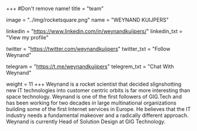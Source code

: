 +++
#Don't remove name!
title = "team"

image = "../img/rocketsquare.png"
name = "WEYNAND KUIJPERS"

linkedin = "https://www.linkedin.com/in/weynandkuijpers/"
linkedin_txt = "View my profile"

twitter = "https://twitter.com/weynandkuijpers"
twitter_txt = "Follow Weynand"

telegram = "https://t.me/weynandkuijpers"
telegrem_txt = "Chat With Weynand"

weight = 11
+++
Weynand is a rocket scientist that decided slignshotting new IT technologies into customer centric orbits is far more interesting than space technology.  Weynand is one of the first followers of GIG.Tech and has been working for two decades in large multinational organizations building some of the first Internet services in Europe. He believes that the IT industry needs a fundamental makeover and a radically different approach. Weynand is currently Head of Solution Design at GIG Technology.
